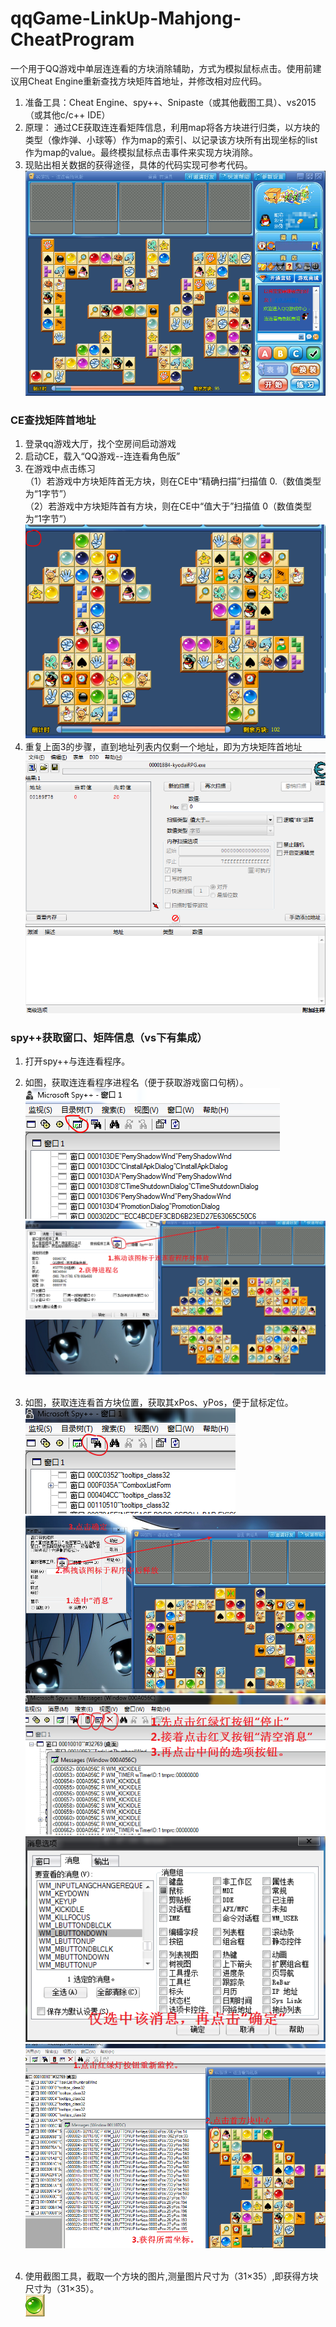 # qqGame-LinkUp-Mahjong-CheatProgram
一个用于QQ游戏中单层连连看的方块消除辅助，方式为模拟鼠标点击。使用前建议用Cheat Engine重新查找方块矩阵首地址，并修改相对应代码。
1. 准备工具：Cheat Engine、spy++、Snipaste（或其他截图工具）、vs2015（或其他c/c++ IDE）
2. 原理： 通过CE获取连连看矩阵信息，利用map将各方块进行归类，以方块的类型（像炸弹、小球等）作为map的索引、以记录该方块所有出现坐标的list作为map的value。最终模拟鼠标点击事件来实现方块消除。
3. 现贴出相关数据的获得途径，具体的代码实现可参考代码。
![image](https://github.com/Gaveu/qqGame-LinkUp-Mahjong-CheatProgram/blob/master/LLKfuzhu/picture/01.png)


### CE查找矩阵首地址
1. 登录qq游戏大厅，找个空房间启动游戏
2. 启动CE，载入“QQ游戏--连连看角色版”
3. 在游戏中点击练习</br>
（1）若游戏中方块矩阵首无方块，则在CE中“精确扫描”扫描值 0.（数值类型为“1字节”）</br>
（2）若游戏中方块矩阵首有方块，则在CE中“值大于”扫描值 0（数值类型为“1字节”）</br>
![image](https://github.com/Gaveu/qqGame-LinkUp-Mahjong-CheatProgram/blob/master/LLKfuzhu/picture/02.png)
4. 重复上面3的步骤，直到地址列表内仅剩一个地址，即为方块矩阵首地址</br>
![image](https://github.com/Gaveu/qqGame-LinkUp-Mahjong-CheatProgram/blob/master/LLKfuzhu/picture/03.png)

### spy++获取窗口、矩阵信息（vs下有集成）
1. 打开spy++与连连看程序。
2. 如图，获取连连看程序进程名（便于获取游戏窗口句柄）。</br>
![image](https://github.com/Gaveu/qqGame-LinkUp-Mahjong-CheatProgram/blob/master/LLKfuzhu/picture/04.png)</br>
![image](https://github.com/Gaveu/qqGame-LinkUp-Mahjong-CheatProgram/blob/master/LLKfuzhu/picture/05.png)</br></br>


3. 如图，获取连连看首方块位置，获取其xPos、yPos，便于鼠标定位。</br>
![image](https://github.com/Gaveu/qqGame-LinkUp-Mahjong-CheatProgram/blob/master/LLKfuzhu/picture/06.png)</br>
![image](https://github.com/Gaveu/qqGame-LinkUp-Mahjong-CheatProgram/blob/master/LLKfuzhu/picture/07.png)</br>
![image](https://github.com/Gaveu/qqGame-LinkUp-Mahjong-CheatProgram/blob/master/LLKfuzhu/picture/08.png)</br>
![image](https://github.com/Gaveu/qqGame-LinkUp-Mahjong-CheatProgram/blob/master/LLKfuzhu/picture/09.png)</br>
![image](https://github.com/Gaveu/qqGame-LinkUp-Mahjong-CheatProgram/blob/master/LLKfuzhu/picture/10.png)</br></br>


4. 使用截图工具，截取一个方块的图片,测量图片尺寸为（31×35）,即获得方块尺寸为（31×35）。</br>
![image](https://github.com/Gaveu/qqGame-LinkUp-Mahjong-CheatProgram/blob/master/LLKfuzhu/picture/11.png)
